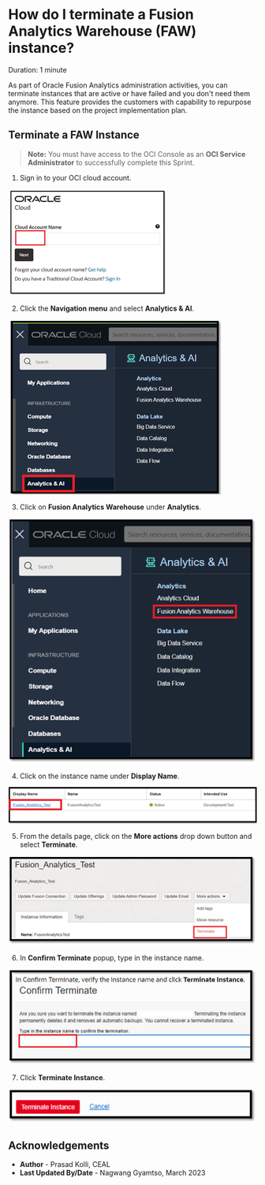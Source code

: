 # How do I terminate a Fusion Analytics Warehouse (FAW) instance?
Duration: 1 minute

As part of Oracle Fusion Analytics administration activities, you can terminate instances that are active or have failed and you don't need them anymore. This feature provides the customers with capability to repurpose the instance based on the project implementation plan.

## Terminate a FAW Instance

>**Note:** You must have access to the OCI Console as an **OCI Service Administrator** to successfully complete this Sprint.

1. Sign in to your OCI cloud account.

  ![Cloud account login](images/cloudaccountlogin.png)

2. Click the **Navigation menu** and select **Analytics & AI**.

  ![Analytics & AI](images/analyticsandai.png)

3. Click on **Fusion Analytics Warehouse** under **Analytics**.

  ![Click Fusion Analytics Warehouse](images/fusionanalyticswarehouse.png)

4. Click on the instance name under **Display Name**.

  ![Instance name](images/instancename.png)

5. From the details page, click on the **More actions** drop down button and select **Terminate**.

  ![Generate prompt](images/terminate.png)

6. In **Confirm Terminate** popup, type in the instance name.

  ![Export](images/confirmterminate.png)

7. Click **Terminate Instance**.

  ![Import](images/terminateinstance.png)


## Acknowledgements
* **Author** - Prasad Kolli, CEAL
* **Last Updated By/Date** - Nagwang Gyamtso,  March 2023
